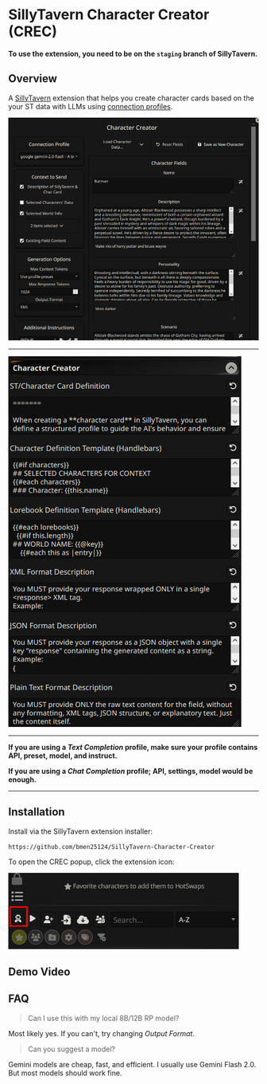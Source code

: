 # SillyTavern Character Creator (CREC)

**To use the extension, you need to be on the `staging` branch of SillyTavern.**

## Overview

A [SillyTavern](https://docs.sillytavern.app/) extension that helps you create character cards based on the your ST data with LLMs using [connection profiles](https://docs.sillytavern.app/usage/core-concepts/connection-profiles/).

![popup](images/popup.png)

---

![settings](images/settings.png)

---

**If you are using a _Text Completion_ profile, make sure your profile contains API, preset, model, and instruct.**

**If you are using a _Chat Completion_ profile; API, settings, model would be enough.**

---

## Installation

Install via the SillyTavern extension installer:

```txt
https://github.com/bmen25124/SillyTavern-Character-Creator
```

To open the CREC popup, click the extension icon:

![icon](images/icon.png)

## Demo Video



## FAQ

>Can I use this with my local 8B/12B RP model?

Most likely yes. If you can't, try changing _Output Format_.

>Can you suggest a model?

Gemini models are cheap, fast, and efficient. I usually use Gemini Flash 2.0. But most models should work fine.
